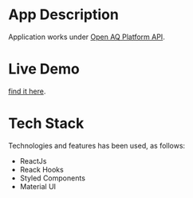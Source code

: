 
# App Description

 Application works under [Open AQ Platform API](https://docs.openaq.org/). 

# Live Demo

[find it here](https://barsi1986.github.io/Air-Quality-Poland/).

# Tech Stack

Technologies and features has been used, as follows: 
- ReactJs
- Reack Hooks
- Styled Components
- Material UI
